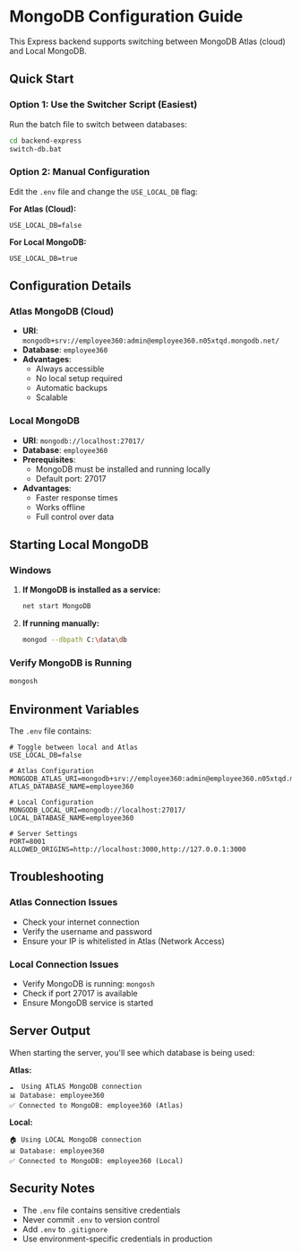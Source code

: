 # MongoDB Configuration Guide

This Express backend supports switching between MongoDB Atlas (cloud) and Local MongoDB.

## Quick Start

### Option 1: Use the Switcher Script (Easiest)
Run the batch file to switch between databases:
```bash
cd backend-express
switch-db.bat
```

### Option 2: Manual Configuration
Edit the `.env` file and change the `USE_LOCAL_DB` flag:

**For Atlas (Cloud):**
```env
USE_LOCAL_DB=false
```

**For Local MongoDB:**
```env
USE_LOCAL_DB=true
```

## Configuration Details

### Atlas MongoDB (Cloud)
- **URI**: `mongodb+srv://employee360:admin@employee360.n05xtqd.mongodb.net/`
- **Database**: `employee360`
- **Advantages**: 
  - Always accessible
  - No local setup required
  - Automatic backups
  - Scalable

### Local MongoDB
- **URI**: `mongodb://localhost:27017/`
- **Database**: `employee360`
- **Prerequisites**: 
  - MongoDB must be installed and running locally
  - Default port: 27017
- **Advantages**: 
  - Faster response times
  - Works offline
  - Full control over data

## Starting Local MongoDB

### Windows
1. **If MongoDB is installed as a service:**
   ```bash
   net start MongoDB
   ```

2. **If running manually:**
   ```bash
   mongod --dbpath C:\data\db
   ```

### Verify MongoDB is Running
```bash
mongosh
```

## Environment Variables

The `.env` file contains:

```env
# Toggle between local and Atlas
USE_LOCAL_DB=false

# Atlas Configuration
MONGODB_ATLAS_URI=mongodb+srv://employee360:admin@employee360.n05xtqd.mongodb.net/
ATLAS_DATABASE_NAME=employee360

# Local Configuration
MONGODB_LOCAL_URI=mongodb://localhost:27017/
LOCAL_DATABASE_NAME=employee360

# Server Settings
PORT=8001
ALLOWED_ORIGINS=http://localhost:3000,http://127.0.0.1:3000
```

## Troubleshooting

### Atlas Connection Issues
- Check your internet connection
- Verify the username and password
- Ensure your IP is whitelisted in Atlas (Network Access)

### Local Connection Issues
- Verify MongoDB is running: `mongosh`
- Check if port 27017 is available
- Ensure MongoDB service is started

## Server Output

When starting the server, you'll see which database is being used:

**Atlas:**
```
☁️  Using ATLAS MongoDB connection
📊 Database: employee360
✅ Connected to MongoDB: employee360 (Atlas)
```

**Local:**
```
🏠 Using LOCAL MongoDB connection
📊 Database: employee360
✅ Connected to MongoDB: employee360 (Local)
```

## Security Notes

- The `.env` file contains sensitive credentials
- Never commit `.env` to version control
- Add `.env` to `.gitignore`
- Use environment-specific credentials in production
